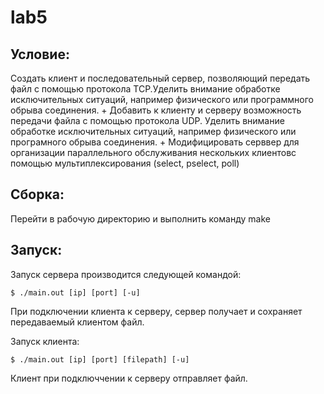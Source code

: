 lab5
=======

Условие:
-------
Создать клиент и последовательный сервер, позволяющий передать файл с помощью протокола ТСР.Уделить внимание обработке исключительных ситуаций, например физического или программного обрыва соединения.
+
Добавить к клиенту и серверу возможность передачи файла с помощью протокола UDP. Уделить внимание обработке исключительных ситуаций, например физического или програмного обрыва соединения.
+
Модифицировать серввер для организации параллельного обслуживания нескольких клиентовс помощью мультиплексирования (select, pselect, poll)

Сборка:
-------
Перейти в рабочую директорию и выполнить команду make

Запуск:
-------
Запуск сервера производится следующей командой:

	$ ./main.out [ip] [port] [-u]

При подключении клиента к серверу, сервер получает и сохраняет передаваемый клиентом файл.

Запуск клиента:

    $ ./main.out [ip] [port] [filepath] [-u]


Клиент при подключчении к серверу отправляет файл.
